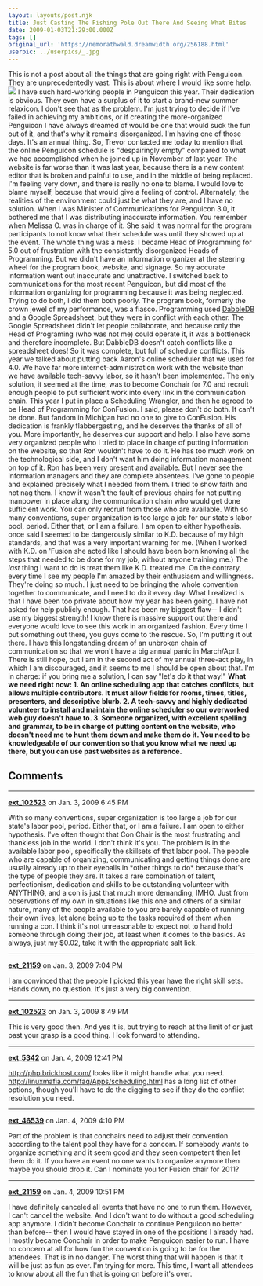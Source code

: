 ```yaml
---
layout: layouts/post.njk
title: Just Casting The Fishing Pole Out There And Seeing What Bites
date: 2009-01-03T21:29:00.000Z
tags: []
original_url: 'https://nemorathwald.dreamwidth.org/256188.html'
userpic: ../userpics/_.jpg
---
```

This is not a post about all the things that are going right with Penguicon. They are unprecedentedly vast. This is about where I would like some help. ![](http://lh6.ggpht.com/_ENXtTKU9j1A/R3VOJr-alTI/AAAAAAAACcw/C_37N6UCTzc/s400/communication.gif) I have such hard-working people in Penguicon this year. Their dedication is obvious. They even have a surplus of it to start a brand-new summer relaxicon. I don't see that as the problem. I'm just trying to decide if I've failed in achieving my ambitions, or if creating the more-organized Penguicon I have always dreamed of would be one that would suck the fun out of it, and that's why it remains disorganized. I'm having one of those days. It's an annual thing. So, Trevor contacted me today to mention that the online Penguicon schedule is "despairingly empty" compared to what we had accomplished when he joined up in November of last year. The website is far worse than it was last year, because there is a new content editor that is broken and painful to use, and in the middle of being replaced. I'm feeling very down, and there is really no one to blame. I would love to blame myself, because that would give a feeling of control. Alternately, the realities of the environment could just be what they are, and I have no solution. When I was Minister of Communications for Penguicon 3.0, it bothered me that I was distributing inaccurate information. You remember when Melissa O. was in charge of it. She said it was normal for the program participants to not know what their schedule was until they showed up at the event. The whole thing was a mess. I became Head of Programming for 5.0 out of frustration with the consistently disorganized Heads of Programming. But we didn't have an information organizer at the steering wheel for the program book, website, and signage. So my accurate information went out inaccurate and unattractive. I switched back to communications for the most recent Penguicon, but did most of the information organizing for programming because it was being neglected. Trying to do both, I did them both poorly. The program book, formerly the crown jewel of my performance, was a fiasco. Programming used [DabbleDB](http://penguicon.dabbledb.com/) and a Google Spreadsheet, but they were in conflict with each other. The Google Spreadsheet didn't let people collaborate, and because only the Head of Programing (who was not me) could operate it, it was a bottleneck and therefore incomplete. But DabbleDB doesn't catch conflicts like a spreadsheet does! So it was complete, but full of schedule conflicts. This year we talked about putting back Aaron's online scheduler that we used for 4.0. We have far more internet-administration work with the website than we have available tech-savvy labor, so it hasn't been implemented. The only solution, it seemed at the time, was to become Conchair for 7.0 and recruit enough people to put sufficient work into every link in the communication chain. This year I put in place a Scheduling Wrangler, and then he agreed to be Head of Programming for ConFusion. I said, please don't do both. It can't be done. But fandom in Michigan had no one to give to ConFusion. His dedication is frankly flabbergasting, and he deserves the thanks of all of you. More importantly, he deserves our support and help. I also have some very organized people who I tried to place in charge of putting information on the website, so that Ron wouldn't have to do it. He has too much work on the technological side, and I don't want him doing information management on top of it. Ron has been very present and available. But I never see the information managers and they are complete absentees. I've gone to people and explained precisely what I needed from them. I tried to show faith and not nag them. I know it wasn't the fault of previous chairs for not putting manpower in place along the communication chain who would get done sufficient work. You can only recruit from those who are available. With so many conventions, super organization is too large a job for our state's labor pool, period. Either that, or I am a failure. I am open to either hypothesis. once said I seemed to be dangerously similar to K.D. because of my high standards, and that was a very important warning for me. (When I worked with K.D. on 'Fusion she acted like I should have been born knowing all the steps that needed to be done for my job, without anyone training me.) The _last_ thing I want to do is treat them like K.D. treated me. On the contrary, every time I see my people I'm amazed by their enthusiasm and willingness. They're doing so much. I just need to be bringing the whole convention together to communicate, and I need to do it every day. What I realized is that I have been too private about how my year has been going. I have not asked for help publicly enough. That has been my biggest flaw-- I didn't use my biggest strength! I know there is massive support out there and everyone would love to see this work in an organized fashion. Every time I put something out there, you guys come to the rescue. So, I'm putting it out there. I have this longstanding dream of an unbroken chain of communication so that we won't have a big annual panic in March/April. There is still hope, but I am in the second act of my annual three-act play, in which I am discouraged, and it seems to me I should be open about that. I'm in charge: if you bring me a solution, I can say "let's do it that way!" **What we need right now: 1. An online scheduling app that catches conflicts, but allows multiple contributors. It must allow fields for rooms, times, titles, presenters, and descriptive blurb. 2. A tech-savvy and highly dedicated volunteer to install and maintain the online scheduler so our overworked web guy doesn't have to. 3. Someone organized, with excellent spelling and grammar, to be in charge of putting content on the website, who doesn't need me to hunt them down and make them do it. You need to be knowledgeable of our convention so that you know what we need up there, but you can use past websites as a reference.**

## Comments

---

**[ext_102523](https://www.dreamwidth.org/users/ext_102523)** on Jan. 3, 2009 6:45 PM

With so many conventions, super organization is too large a job for our state's labor pool, period. Either that, or I am a failure. I am open to either hypothesis. I've often thought that Con Chair is the most frustrating and thankless job in the world. I don't think it's you. The problem is in the available labor pool, specifically the skillsets of that labor pool. The people who are capable of organizing, communicating and getting things done are usually already up to their eyeballs in \*other things to do\* because that's the type of people they are. It takes a rare combination of talent, perfectionism, dedication and skills to be outstanding volunteer with ANYTHING, and a con is just that much more demanding, IMHO. Just from observations of my own in situations like this one and others of a similar nature, many of the people available to you are barely capable of running their own lives, let alone being up to the tasks required of them when running a con. I think it's not unreasonable to expect not to hand hold someone through doing their job, at least when it comes to the basics. As always, just my $0.02, take it with the appropriate salt lick.

---

**[ext_21159](https://www.dreamwidth.org/users/ext_21159)** on Jan. 3, 2009 7:04 PM

I am convinced that the people I picked this year have the right skill sets. Hands down, no question. It's just a very big convention.

---

**[ext_102523](https://www.dreamwidth.org/users/ext_102523)** on Jan. 3, 2009 8:49 PM

This is very good then. And yes it is, but trying to reach at the limit of or just past your grasp is a good thing. I look forward to attending.

---

**[ext_5342](https://www.dreamwidth.org/users/ext_5342)** on Jan. 4, 2009 12:41 PM

http://php.brickhost.com/ looks like it might handle what you need. http://linuxmafia.com/faq/Apps/scheduling.html has a long list of other options, though you'll have to do the digging to see if they do the conflict resolution you need.

---

**[ext_46539](https://www.dreamwidth.org/users/ext_46539)** on Jan. 4, 2009 4:10 PM

Part of the problem is that conchairs need to adjust their convention according to the talent pool they have for a concom. If somebody wants to organize something and it seem good and they seen competent then let them do it. If you have an event no one wants to organize anymore then maybe you should drop it. Can I nominate you for Fusion chair for 2011?

---

**[ext_21159](https://www.dreamwidth.org/users/ext_21159)** on Jan. 4, 2009 10:51 PM

I have definitely canceled all events that have no one to run them. However, I can't cancel the website. And I don't want to do without a good scheduling app anymore. I didn't become Conchair to continue Penguicon no better than before-- then I would have stayed in one of the positions I already had. I mostly became Conchair in order to make Penguicon easier to run. I have no concern at all for how fun the convention is going to be for the attendees. That is in no danger. The worst thing that will happen is that it will be just as fun as ever. I'm trying for more. This time, I want all attendees to know about all the fun that is going on before it's over.
